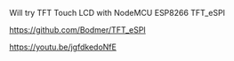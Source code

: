 Will try TFT Touch LCD with NodeMCU ESP8266 TFT_eSPI

https://github.com/Bodmer/TFT_eSPI

https://youtu.be/jgfdkedoNfE
